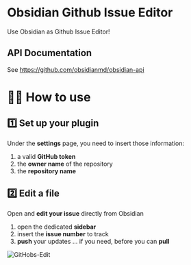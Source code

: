# Obsidian Github Issue Editor

Use Obsidian as Github Issue Editor!

## API Documentation

See https://github.com/obsidianmd/obsidian-api

# 🤷‍♂️ How to use

## 1️⃣ Set up your plugin

Under the **settings** page, you need to insert those information:

1. a valid **GitHub token**
2. the **owner name** of the repository
3. the **repository name**

## 2️⃣ Edit a file

Open and **edit your issue** directly from Obsidian

1. open the dedicated **sidebar**
2. insert the **issue number** to track
3. **push** your updates
   ... if you need, before you can **pull**

![GitHobs-Edit](https://github.com/GabAlpha/GitHobs/assets/3099816/89cfced2-1df3-4c96-aff4-086e1741efbd)

